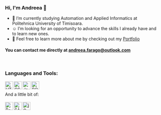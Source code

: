 ### Hi, I'm Andreea 👋

- 🌱 I’m currently studying Automation and Applied Informatics at Politehnica University of Timisoara.
- :relaxed: I’m looking for an opportunity to advance the skills I already have and to learn new ones.
- :woman: Feel free to learn more about me by checking out my [Portfolio](https://andreea-farago.github.io/)

#### You can contact me directly at andreea.farago@outlook.com
 </br>
 
### Languages and Tools:

<img align="left" alt="HTML5" width="26" src="https://image.flaticon.com/icons/png/512/1216/1216733.png" />
<img align="left" alt="CSS3" width="26" src="https://i.pinimg.com/originals/a3/2f/83/a32f83aa2c675058e4a05a0fd4da05eb.png" />
<img align="left" alt="JavaScript" width="26" src="https://cdn.iconscout.com/icon/free/png-512/javascript-2752148-2284965.png" />
<img align="left" alt="BOOTSTRAP" width="26" src="https://raw.githubusercontent.com/themedotid/bootstrap-icon-css/master/docs/bootstrap-icon-css.png" />
</br></br>
And a little bit of: 
</br></br>
<img align="left" alt="React" width="26" src="https://icons-for-free.com/iconfiles/png/512/design+development+facebook+framework+mobile+react+icon-1320165723839064798.png" />
<img align="left" alt="SASS" width="26" src="https://cdn.worldvectorlogo.com/logos/sass-1.svg" />
<img align="left" alt="jQuery" width="26" src="https://cdn3.iconfinder.com/data/icons/popular-services-brands/512/jquery-512.png" />

 
